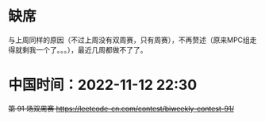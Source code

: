 
# 缺席

与上周同样的原因（不过上周没有双周赛，只有周赛），不再赘述（原来MPC组走得就剩我一个了。。。），最近几周都做不了了。

# 中国时间：2022-11-12 22:30

~~第 91 场双周赛 https://leetcode-cn.com/contest/biweekly-contest-91/~~

